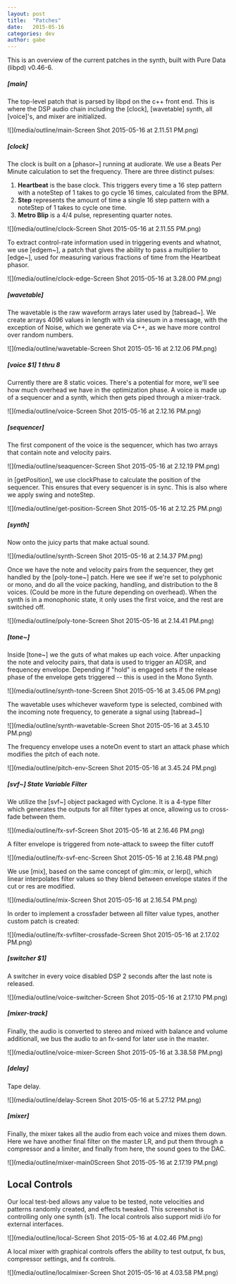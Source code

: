 ```yaml
---
layout: post
title:  "Patches"
date:   2015-05-16
categories: dev
author: gabe
---
```


This is an overview of the current patches in the synth, built with Pure Data (libpd) v0.46-6.

##### [main]

The top-level patch that is parsed by libpd on the c++ front end. This is where the DSP audio chain including the [clock], [wavetable] synth, all [voice]'s, and mixer are initialized.

![](media/outline/main-Screen Shot 2015-05-16 at 2.11.51 PM.png)

##### [clock]

The clock is built on a [phasor~] running at audiorate. We use a Beats Per Minute calculation to set the frequency. There are three distinct pulses:

  1. **Heartbeat** is the base clock. This triggers every time a 16 step pattern with a noteStep of 1 takes to go cycle 16 times, calculated from the BPM.
  2. **Step** represents the amount of time a single 16 step pattern with a noteStep of 1 takes to cycle one time.
  3. **Metro Blip** is a 4/4 pulse, representing quarter notes.

![](media/outline/clock-Screen Shot 2015-05-16 at 2.11.55 PM.png)

To extract control-rate information used in triggering events and whatnot, we use [edgem~], a patch that gives the ability to pass a multiplier to [edge~], used for measuring various fractions of time from the Heartbeat phasor.

![](media/outline/clock-edge-Screen Shot 2015-05-16 at 3.28.00 PM.png)

##### [wavetable]

The wavetable is the raw waveform arrays later used by [tabread~]. We create arrays 4096 values in length with via sinesum in a message, with the exception of Noise, which we generate via C++, as we have more control over random numbers.

![](media/outline/wavetable-Screen Shot 2015-05-16 at 2.12.06 PM.png)

##### [voice $1] 1 thru 8

Currently there are 8 static voices. There's a potential for more, we'll see how much overhead we have in the optimization phase. A voice is made up of a sequencer and a synth, which then gets piped through a mixer-track.

![](media/outline/voice-Screen Shot 2015-05-16 at 2.12.16 PM.png)

##### [sequencer]

The first component of the voice is the sequencer, which has two arrays that contain note and velocity pairs. 

![](media/outline/seaquencer-Screen Shot 2015-05-16 at 2.12.19 PM.png)

in [getPosition], we use clockPhase to calculate the position of the sequencer. This ensures that every sequencer is in sync. This is also where we apply swing and noteStep.

![](media/outline/get-position-Screen Shot 2015-05-16 at 2.12.25 PM.png)

##### [synth]

Now onto the juicy parts that make actual sound. 

![](media/outline/synth-Screen Shot 2015-05-16 at 2.14.37 PM.png)

Once we have the note and velocity pairs from the sequencer, they get handled by the [poly-tone~] patch. Here we see if we're set to polyphonic or mono, and do all the voice packing, handling, and distribution to the 8 voices. (Could be more in the future depending on overhead). When the synth is in a monophonic state, it only uses the first voice, and the rest are switched off.

![](media/outline/poly-tone-Screen Shot 2015-05-16 at 2.14.41 PM.png)

##### [tone~]

Inside [tone~] we the guts of what makes up each voice. After unpacking the note and velocity pairs, that data is used to trigger an ADSR, and frequencey envelope. Depending if "hold" is engaged sets if the release phase of the envelope gets triggered -- this is used in the Mono Synth.

![](media/outline/synth-tone-Screen Shot 2015-05-16 at 3.45.06 PM.png)

The wavetable uses whichever waveform type is selected, combined with the incoming note frequency, to generate a signal using [tabread~]

![](media/outline/synth-wavetable-Screen Shot 2015-05-16 at 3.45.10 PM.png)

The frequency envelope uses a noteOn event to start an attack phase which modifies the pitch of each note.

![](media/outline/pitch-env-Screen Shot 2015-05-16 at 3.45.24 PM.png)

##### [svf~] State Variable Filter

We utilize the [svf~] object packaged with Cyclone. It is a 4-type filter which generates the outputs for all filter types at once, allowing us to cross-fade between them.

![](media/outline/fx-svf-Screen Shot 2015-05-16 at 2.16.46 PM.png)

A filter envelope is triggered from note-attack to sweep the filter cutoff

![](media/outline/fx-svf-enc-Screen Shot 2015-05-16 at 2.16.48 PM.png)

We use [mix], based on the same concept of glm::mix, or lerp(), which linear interpolates filter values so they blend between envelope states if the cut or res are modified.

![](media/outline/mix-Screen Shot 2015-05-16 at 2.16.54 PM.png)

In order to implement a crossfader between all filter value types, another custom patch is created:

![](media/outline/fx-svfilter-crossfade-Screen Shot 2015-05-16 at 2.17.02 PM.png)


##### [switcher $1]

A switcher in every voice disabled DSP 2 seconds after the last note is released.

![](media/outline/voice-switcher-Screen Shot 2015-05-16 at 2.17.10 PM.png)

##### [mixer-track]

Finally, the audio is converted to stereo and mixed with balance and volume additionall, we bus the audio to an fx-send for later use in the master.

![](media/outline/voice-mixer-Screen Shot 2015-05-16 at 3.38.58 PM.png)


##### [delay]

Tape delay.

![](media/outline/delay-Screen Shot 2015-05-16 at 5.27.12 PM.png)


##### [mixer]

Finally, the mixer takes all the audio from each voice and mixes them down. Here we have another final filter on the master LR, and put them through a compressor and a limiter, and finally from here, the sound goes to the DAC.

![](media/outline/mixer-main0Screen Shot 2015-05-16 at 2.17.19 PM.png)

## Local Controls

Our local test-bed allows any value to be tested, note velocities and patterns randomly created, and effects tweaked. This screenshot is controlling only one synth (s1). The local controls also support midi i/o for external interfaces.

![](media/outline/local-Screen Shot 2015-05-16 at 4.02.46 PM.png)

A local mixer with graphical controls offers the ability to test output, fx bus, compressor settings, and fx controls.

![](media/outline/localmixer-Screen Shot 2015-05-16 at 4.03.58 PM.png)